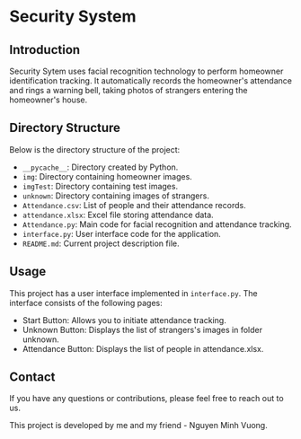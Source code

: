 # Security System

## Introduction
Security Sytem uses facial recognition technology to perform homeowner identification tracking. It automatically records the homeowner's attendance and rings a warning bell, taking photos of strangers entering the homeowner's house.

## Directory Structure
Below is the directory structure of the project:

- `__pycache__`: Directory created by Python.
- `img`: Directory containing homeowner images.
- `imgTest`: Directory containing test images.
- `unknown`: Directory containing images of strangers.
- `Attendance.csv`: List of people and their attendance records.
- `attendance.xlsx`: Excel file storing attendance data.
- `Attendance.py`: Main code for facial recognition and attendance tracking.
- `interface.py`: User interface code for the application.
- `README.md`: Current project description file.

## Usage
This project has a user interface implemented in `interface.py`. The interface consists of the following pages:
- Start Button: Allows you to initiate attendance tracking.
- Unknown Button: Displays the list of strangers's images in folder unknown.
- Attendance Button: Displays the list of people in attendance.xlsx.


## Contact
If you have any questions or contributions, please feel free to reach out to us.

This project is developed by me and my friend - Nguyen Minh Vuong.
